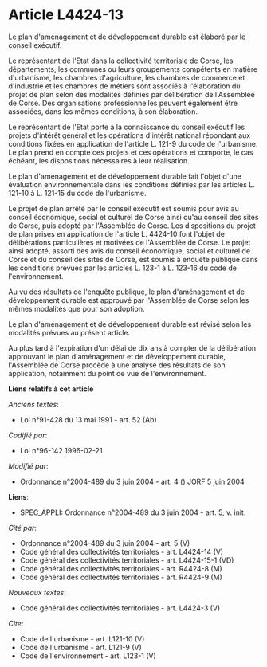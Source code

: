 # Article L4424-13

Le plan d'aménagement et de développement durable est élaboré par le conseil exécutif. 

Le représentant de l'Etat dans la collectivité territoriale de Corse, les départements, les communes ou leurs groupements
compétents en matière d'urbanisme, les chambres d'agriculture, les chambres de commerce et d'industrie et les chambres de
métiers sont associés à l'élaboration du projet de plan selon des modalités définies par délibération de l'Assemblée de
Corse. Des organisations professionnelles peuvent également être associées, dans les mêmes conditions, à son élaboration. 

Le représentant de l'Etat porte à la connaissance du conseil exécutif les projets d'intérêt général et les opérations
d'intérêt national répondant aux conditions fixées en application de l'article L. 121-9 du code de l'urbanisme. Le plan prend
en compte ces projets et ces opérations et comporte, le cas échéant, les dispositions nécessaires à leur réalisation. 

Le plan d'aménagement et de développement durable fait l'objet d'une évaluation environnementale dans les conditions définies
par les articles L. 121-10 à L. 121-15 du code de l'urbanisme. 

Le projet de plan arrêté par le conseil exécutif est soumis pour avis au conseil économique, social et culturel de Corse
ainsi qu'au conseil des sites de Corse, puis adopté par l'Assemblée de Corse. Les dispositions du projet de plan prises en
application de l'article L. 4424-10 font l'objet de délibérations particulières et motivées de l'Assemblée de Corse. Le
projet ainsi adopté, assorti des avis du conseil économique, social et culturel de Corse et du conseil des sites de Corse,
est soumis à enquête publique dans les conditions prévues par les articles L. 123-1 à L. 123-16 du code de l'environnement. 

Au vu des résultats de l'enquête publique, le plan d'aménagement et de développement durable est approuvé par l'Assemblée de
Corse selon les mêmes modalités que pour son adoption. 

Le plan d'aménagement et de développement durable est révisé selon les modalités prévues au présent article. 

Au plus tard à l'expiration d'un délai de dix ans à compter de la délibération approuvant le plan d'aménagement et de
développement durable, l'Assemblée de Corse procède à une analyse des résultats de son application, notamment du point de vue
de l'environnement.

**Liens relatifs à cet article**

_Anciens textes_:

  - Loi n°91-428 du 13 mai 1991 - art. 52 (Ab)

_Codifié par_:

  - Loi n°96-142 1996-02-21

_Modifié par_:

  - Ordonnance n°2004-489 du 3 juin 2004 - art. 4 () JORF 5 juin 2004

**Liens**:

  - SPEC_APPLI: Ordonnance n°2004-489 du 3 juin 2004 - art. 5, v. init.

_Cité par_:

  - Ordonnance n°2004-489 du 3 juin 2004 - art. 5 (V)
  - Code général des collectivités territoriales - art. L4424-14 (V)
  - Code général des collectivités territoriales - art. L4424-15-1 (VD)
  - Code général des collectivités territoriales - art. R4424-8 (M)
  - Code général des collectivités territoriales - art. R4424-9 (M)

_Nouveaux textes_:

  - Code général des collectivités territoriales - art. L4424-3 (V)

_Cite_:

  - Code de l'urbanisme - art. L121-10 (V)
  - Code de l'urbanisme - art. L121-9 (V)
  - Code de l'environnement - art. L123-1 (V)
